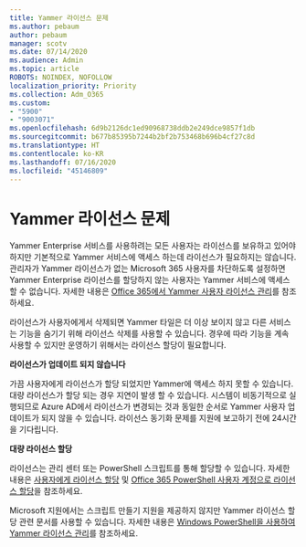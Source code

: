 ```yaml
---
title: Yammer 라이선스 문제
ms.author: pebaum
author: pebaum
manager: scotv
ms.date: 07/14/2020
ms.audience: Admin
ms.topic: article
ROBOTS: NOINDEX, NOFOLLOW
localization_priority: Priority
ms.collection: Adm_O365
ms.custom:
- "5900"
- "9003071"
ms.openlocfilehash: 6d9b2126dc1ed90968738ddb2e249dce9857f1db
ms.sourcegitcommit: b677b85395b7244b2bf2b753468b696b4cf27c8d
ms.translationtype: HT
ms.contentlocale: ko-KR
ms.lasthandoff: 07/16/2020
ms.locfileid: "45146809"
---
```

# <a name="yammer-licensing-issues"></a>Yammer 라이선스 문제

Yammer Enterprise 서비스를 사용하려는 모든 사용자는 라이선스를 보유하고 있어야 하지만 기본적으로 Yammer 서비스에 액세스 하는데 라이선스가 필요하지는 않습니다. 관리자가 Yammer 라이선스가 없는 Microsoft 365 사용자를 차단하도록 설정하면 Yammer Enterprise 라이선스를 할당하지 않는 사용자는 Yammer 서비스에 액세스 할 수 없습니다. 자세한 내용은 [Office 365에서 Yammer 사용자 라이선스 관리](https://docs.microsoft.com/yammer/manage-yammer-users/manage-yammer-licenses-in-office-365)를 참조하세요. 

라이선스가 사용자에게서 삭제되면 Yammer 타일은 더 이상 보이지 않고 다른 서비스는 기능을 숨기기 위해 라이선스 삭제를 사용할 수 있습니다. 경우에 따라 기능을 계속 사용할 수 있지만 운영하기 위해서는 라이선스 할당이 필요합니다.  

**라이선스가 업데이트 되지 않습니다**  

가끔 사용자에게 라이선스가 할당 되었지만 Yammer에 액세스 하지 못할 수 있습니다. 대량 라이선스가 할당 되는 경우 지연이 발생 할 수 있습니다. 시스템이 비동기적으로 실행되므로 Azure AD에서 라이선스가 변경되는 것과 동일한 순서로 Yammer 사용자 업데이트가 되지 않을 수 있습니다. 라이선스 동기화 문제를 지원에 보고하기 전에 24시간을 기다립니다.  

**대량 라이선스 할당**  

라이선스는 관리 센터 또는 PowerShell 스크립트를 통해 할당할 수 있습니다. 자세한 내용은 [사용자에게 라이선스 할당](https://docs.microsoft.com/microsoft-365/admin/manage/assign-licenses-to-users) 및 [Office 365 PowerShell 사용자 계정으로 라이선스 할당](https://docs.microsoft.com/office365/enterprise/powershell/assign-licenses-to-user-accounts-with-office-365-powershell)을 참조하세요. 

Microsoft 지원에서는 스크립트 만들기 지원을 제공하지 않지만 Yammer 라이선스 할당 관련 문서를 사용할 수 있습니다. 자세한 내용은 [Windows PowerShell을 사용하여 Yammer 라이선스 관리](https://docs.microsoft.com/yammer/manage-yammer-users/manage-yammer-licenses-in-office-365#manage-yammer-licenses-by-using-windows-powershell)를 참조하세요.